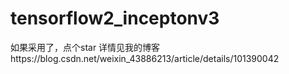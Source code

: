 # tensorflow2_inceptonv3
如果采用了，点个star
详情见我的博客https://blog.csdn.net/weixin_43886213/article/details/101390042
